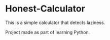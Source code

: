 # Honest-Calculator
This is a simple calculator that detects laziness.

Project made as part of learning Python.
